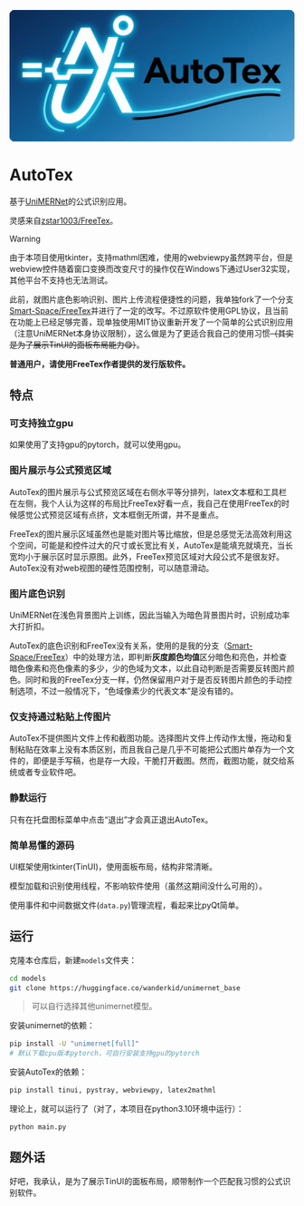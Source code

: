 ![](https://github.com/Smart-Space/AutoTex/blob/main/asset/LOGO.png?raw=true)

# AutoTex

基于[UniMERNet](https://github.com/opendatalab/UniMERNet)的公式识别应用。

灵感来自[zstar1003/FreeTex](https://github.com/zstar1003/FreeTex)。

>[!WARNING]
>
>由于本项目使用tkinter，支持mathml困难，使用的webviewpy虽然跨平台，但是webview控件随着窗口变换而改变尺寸的操作仅在Windows下通过User32实现，其他平台不支持也无法测试。

此前，就图片底色影响识别、图片上传流程便捷性的问题，我单独fork了一个分支[Smart-Space/FreeTex](https://github.com/Smart-Space/FreeTex)并进行了一定的改写。不过原软件使用GPL协议，且当前在功能上已经足够完善，现单独使用MIT协议重新开发了一个简单的公式识别应用（注意UniMERNet本身协议限制），这么做是为了更适合我自己的使用习惯~~（其实是为了展示TinUI的面板布局能力😋）~~。

**普通用户，请使用FreeTex作者提供的发行版软件。**

## 特点

### 可支持独立gpu

如果使用了支持gpu的pytorch，就可以使用gpu。

### 图片展示与公式预览区域

AutoTex的图片展示与公式预览区域在右侧水平等分排列，latex文本框和工具栏在左侧，我个人认为这样的布局比FreeTex好看一点，我自己在使用FreeTex的时候感觉公式预览区域有点挤，文本框倒无所谓，并不是重点。

FreeTex的图片展示区域虽然也是能对图片等比缩放，但是总感觉无法高效利用这个空间，可能是和控件过大的尺寸或长宽比有关，AutoTex是能填充就填充，当长宽均小于展示区时显示原图。此外，FreeTex预览区域对大段公式不是很友好。AutoTex没有对web视图的硬性范围控制，可以随意滑动。

### 图片底色识别

UniMERNet在浅色背景图片上训练，因此当输入为暗色背景图片时，识别成功率大打折扣。

AutoTex的底色识别和FreeTex没有关系，使用的是我的分支（[Smart-Space/FreeTex](https://github.com/Smart-Space/FreeTex)）中的处理方法，即判断**灰度颜色均值**区分暗色和亮色，并检查暗色像素和亮色像素的多少，少的色域为文本，以此自动判断是否需要反转图片颜色。同时和我的FreeTex分支一样，仍然保留用户对于是否反转图片颜色的手动控制选项，不过一般情况下，“色域像素少的代表文本”是没有错的。

### 仅支持通过粘贴上传图片

AutoTex不提供图片文件上传和截图功能。选择图片文件上传动作太慢，拖动和复制粘贴在效率上没有本质区别，而且我自己是几乎不可能把公式图片单存为一个文件的，即便是手写稿，也是存一大段，干脆打开截图。然而，截图功能，就交给系统或者专业软件吧。

### 静默运行

只有在托盘图标菜单中点击“退出”才会真正退出AutoTex。

### 简单易懂的源码

UI框架使用tkinter(TinUI)，使用面板布局，结构非常清晰。

模型加载和识别使用线程，不影响软件使用（虽然这期间没什么可用的）。

使用事件和中间数据文件(`data.py`)管理流程，看起来比pyQt简单。

## 运行

克隆本仓库后，新建`models`文件夹：

```bash
cd models
git clone https://huggingface.co/wanderkid/unimernet_base
```

> 可以自行选择其他unimernet模型。

安装unimernet的依赖：

```bash
pip install -U "unimernet[full]"
# 默认下载cpu版本pytorch，可自行安装支持gpu的pytorch
```

安装AutoTex的依赖：

```bash
pip install tinui, pystray, webviewpy, latex2mathml
```

理论上，就可以运行了（对了，本项目在python3.10环境中运行）：

```bash
python main.py
```

## 题外话

好吧，我承认，是为了展示TinUI的面板布局，顺带制作一个匹配我习惯的公式识别软件。